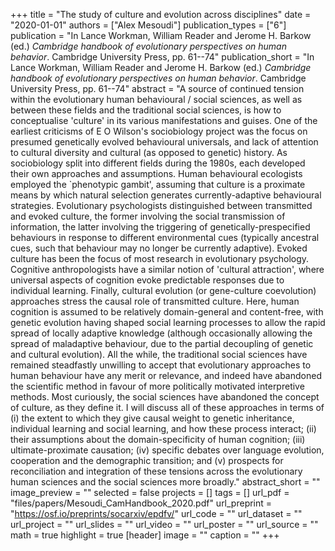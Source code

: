 +++
title = "The study of culture and evolution across disciplines"
date = "2020-01-01"
authors = ["Alex Mesoudi"]
publication_types = ["6"]
publication = "In Lance Workman, William Reader and Jerome H. Barkow (ed.) _Cambridge handbook of evolutionary perspectives on human behavior_. Cambridge University Press, pp. 61--74"
publication_short = "In Lance Workman, William Reader and Jerome H. Barkow (ed.) _Cambridge handbook of evolutionary perspectives on human behavior_. Cambridge University Press, pp. 61--74"
abstract = "A source of continued tension within the evolutionary human behavioural / social sciences, as well as between these fields and the traditional social sciences, is how to conceptualise 'culture' in its various manifestations and guises. One of the earliest criticisms of E O Wilson's sociobiology project was the focus on presumed genetically evolved behavioural universals, and lack of attention to cultural diversity and cultural (as opposed to genetic) history. As sociobiology split into different fields during the 1980s, each developed their own approaches and assumptions. Human behavioural ecologists employed the `phenotypic gambit', assuming that culture is a proximate means by which natural selection generates currently-adaptive behavioural strategies. Evolutionary psychologists distinguished between transmitted and evoked culture, the former involving the social transmission of information, the latter involving the triggering of genetically-prespecified behaviours in response to different environmental cues (typically ancestral cues, such that behaviour may no longer be currently adaptive). Evoked culture has been the focus of most research in evolutionary psychology. Cognitive anthropologists have a similar notion of 'cultural attraction', where universal aspects of cognition evoke predictable responses due to individual learning. Finally, cultural evolution (or gene-culture coevolution) approaches stress the causal role of transmitted culture. Here, human cognition is assumed to be relatively domain-general and content-free, with genetic evolution having shaped social learning processes to allow the rapid spread of locally adaptive knowledge (although occasionally allowing the spread of maladaptive behaviour, due to the partial decoupling of genetic and cultural evolution). All the while, the traditional social sciences have remained steadfastly unwilling to accept that evolutionary approaches to human behaviour have any merit or relevance, and indeed have abandoned the scientific method in favour of more politically motivated interpretive methods. Most curiously, the social sciences have abandoned the concept of culture, as they define it. I will discuss all of these approaches in terms of (i) the extent to which they give causal weight to genetic inheritance, individual learning and social learning, and how these process interact; (ii) their assumptions about the domain-specificity of human cognition; (iii) ultimate-proximate causation; (iv) specific debates over language evolution, cooperation and the demographic transition; and (v) prospects for reconciliation and integration of these tensions across the evolutionary human sciences and the social sciences more broadly."
abstract_short = ""
image_preview = ""
selected = false
projects = []
tags = []
url_pdf = "files/papers/Mesoudi_CamHandbook_2020.pdf"
url_preprint = "https://osf.io/preprints/socarxiv/epdfv/"
url_code = ""
url_dataset = ""
url_project = ""
url_slides = ""
url_video = ""
url_poster = ""
url_source = ""
math = true
highlight = true
[header]
image = ""
caption = ""
+++
